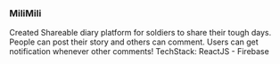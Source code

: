 ### MiliMili
Created Shareable diary platform for soldiers to share their tough days. People can post their story and others can comment. Users can get notification whenever other comments!
TechStack: ReactJS - Firebase
